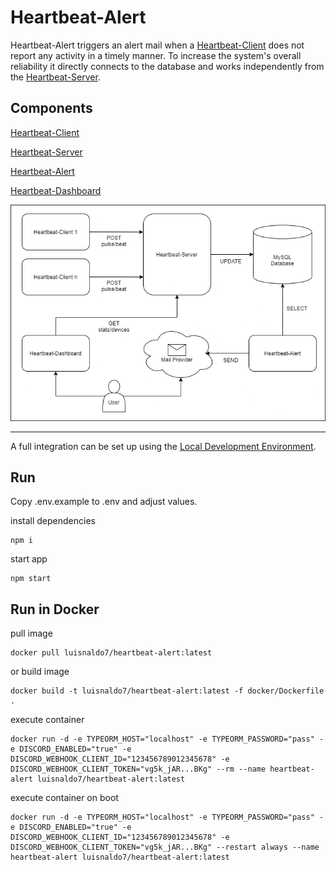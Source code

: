 # Heartbeat-Alert

Heartbeat-Alert triggers an alert mail when a [Heartbeat-Client](https://github.com/LuisNaldo7/heartbeat-client) does not report any activity in a timely manner. To increase the system's overall reliability it directly connects to the database and works independently from the [Heartbeat-Server](https://github.com/LuisNaldo7/heartbeat-server).

## Components

[Heartbeat-Client](https://github.com/LuisNaldo7/heartbeat-client)

[Heartbeat-Server](https://github.com/LuisNaldo7/heartbeat-server)

[Heartbeat-Alert](https://github.com/LuisNaldo7/heartbeat-alert)

[Heartbeat-Dashboard](https://github.com/LuisNaldo7/heartbeat-dashboard)

![Diagram](https://github.com/LuisNaldo7/heartbeat-local-dev-env/blob/main/docs/components.png?raw=true)

---

A full integration can be set up using the [Local Development Environment](https://github.com/LuisNaldo7/heartbeat-local-dev-env).

## Run

Copy .env.example to .env and adjust values.

install dependencies

```
npm i
```

start app

```
npm start
```

## Run in Docker

pull image

```
docker pull luisnaldo7/heartbeat-alert:latest
```

or build image

```
docker build -t luisnaldo7/heartbeat-alert:latest -f docker/Dockerfile .
```

execute container

```
docker run -d -e TYPEORM_HOST="localhost" -e TYPEORM_PASSWORD="pass" -e DISCORD_ENABLED="true" -e DISCORD_WEBHOOK_CLIENT_ID="123456789012345678" -e DISCORD_WEBHOOK_CLIENT_TOKEN="vg5k_jAR...BKg" --rm --name heartbeat-alert luisnaldo7/heartbeat-alert:latest
```

execute container on boot

```
docker run -d -e TYPEORM_HOST="localhost" -e TYPEORM_PASSWORD="pass" -e DISCORD_ENABLED="true" -e DISCORD_WEBHOOK_CLIENT_ID="123456789012345678" -e DISCORD_WEBHOOK_CLIENT_TOKEN="vg5k_jAR...BKg" --restart always --name heartbeat-alert luisnaldo7/heartbeat-alert:latest
```
